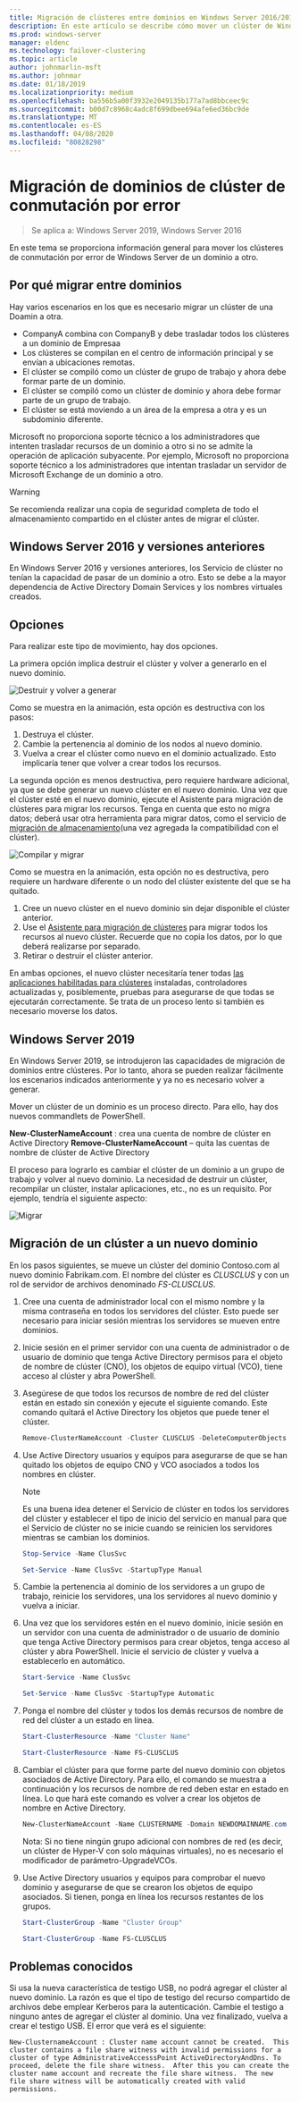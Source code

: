 ```yaml
---
title: Migración de clústeres entre dominios en Windows Server 2016/2019
description: En este artículo se describe cómo mover un clúster de Windows Server 2019 de un dominio a otro
ms.prod: windows-server
manager: eldenc
ms.technology: failover-clustering
ms.topic: article
author: johnmarlin-msft
ms.author: johnmar
ms.date: 01/18/2019
ms.localizationpriority: medium
ms.openlocfilehash: ba556b5a00f3932e2049135b177a7ad8bbceec9c
ms.sourcegitcommit: b00d7c8968c4adc8f699dbee694afe6ed36bc9de
ms.translationtype: MT
ms.contentlocale: es-ES
ms.lasthandoff: 04/08/2020
ms.locfileid: "80828298"
---
```

# <a name="failover-cluster-domain-migration"></a>Migración de dominios de clúster de conmutación por error

> Se aplica a: Windows Server 2019, Windows Server 2016

En este tema se proporciona información general para mover los clústeres de conmutación por error de Windows Server de un dominio a otro.

## <a name="why-migrate-between-domains"></a>Por qué migrar entre dominios

Hay varios escenarios en los que es necesario migrar un clúster de una Doamin a otra.

- CompanyA combina con CompanyB y debe trasladar todos los clústeres a un dominio de Empresaa
- Los clústeres se compilan en el centro de información principal y se envían a ubicaciones remotas.
- El clúster se compiló como un clúster de grupo de trabajo y ahora debe formar parte de un dominio.
- El clúster se compiló como un clúster de dominio y ahora debe formar parte de un grupo de trabajo.
- El clúster se está moviendo a un área de la empresa a otra y es un subdominio diferente.

Microsoft no proporciona soporte técnico a los administradores que intenten trasladar recursos de un dominio a otro si no se admite la operación de aplicación subyacente. Por ejemplo, Microsoft no proporciona soporte técnico a los administradores que intentan trasladar un servidor de Microsoft Exchange de un dominio a otro.

   > [!WARNING]
   > Se recomienda realizar una copia de seguridad completa de todo el almacenamiento compartido en el clúster antes de migrar el clúster.

## <a name="windows-server-2016-and-earlier"></a>Windows Server 2016 y versiones anteriores

En Windows Server 2016 y versiones anteriores, los Servicio de clúster no tenían la capacidad de pasar de un dominio a otro.  Esto se debe a la mayor dependencia de Active Directory Domain Services y los nombres virtuales creados.   

## <a name="options"></a>Opciones

Para realizar este tipo de movimiento, hay dos opciones.

La primera opción implica destruir el clúster y volver a generarlo en el nuevo dominio.

![Destruir y volver a generar](media/Cross-Domain-Cluster-Migration/Cross-Cluster-Domain-Migration-1.gif)

Como se muestra en la animación, esta opción es destructiva con los pasos:

1. Destruya el clúster.
2. Cambie la pertenencia al dominio de los nodos al nuevo dominio.
3. Vuelva a crear el clúster como nuevo en el dominio actualizado.  Esto implicaría tener que volver a crear todos los recursos.

La segunda opción es menos destructiva, pero requiere hardware adicional, ya que se debe generar un nuevo clúster en el nuevo dominio.  Una vez que el clúster esté en el nuevo dominio, ejecute el Asistente para migración de clústeres para migrar los recursos. Tenga en cuenta que esto no migra datos; deberá usar otra herramienta para migrar datos, como el servicio de [migración de almacenamiento](../storage/storage-migration-service/overview.md)(una vez agregada la compatibilidad con el clúster).

![Compilar y migrar](media/Cross-Domain-Cluster-Migration/Cross-Cluster-Domain-Migration-2.gif)

Como se muestra en la animación, esta opción no es destructiva, pero requiere un hardware diferente o un nodo del clúster existente del que se ha quitado.

1. Cree un nuevo clúster en el nuevo dominio sin dejar disponible el clúster anterior.
2. Use el [Asistente para migración de clústeres](https://docs.microsoft.com/previous-versions/windows/it-pro/windows-server-2008-R2-and-2008/cc754481(v=ws.10)) para migrar todos los recursos al nuevo clúster. Recuerde que no copia los datos, por lo que deberá realizarse por separado.
3. Retirar o destruir el clúster anterior.

En ambas opciones, el nuevo clúster necesitaría tener todas [las aplicaciones habilitadas para clústeres](https://technet.microsoft.com/aa369082(v=vs.90)) instaladas, controladores actualizadas y, posiblemente, pruebas para asegurarse de que todas se ejecutarán correctamente.  Se trata de un proceso lento si también es necesario moverse los datos.

## <a name="windows-server-2019"></a>Windows Server 2019

En Windows Server 2019, se introdujeron las capacidades de migración de dominios entre clústeres.  Por lo tanto, ahora se pueden realizar fácilmente los escenarios indicados anteriormente y ya no es necesario volver a generar.  

Mover un clúster de un dominio es un proceso directo. Para ello, hay dos nuevos commandlets de PowerShell.

**New-ClusterNameAccount** : crea una cuenta de nombre de clúster en Active Directory **Remove-ClusterNameAccount** – quita las cuentas de nombre de clúster de Active Directory

El proceso para lograrlo es cambiar el clúster de un dominio a un grupo de trabajo y volver al nuevo dominio.  La necesidad de destruir un clúster, recompilar un clúster, instalar aplicaciones, etc., no es un requisito. Por ejemplo, tendría el siguiente aspecto:

![Migrar](media/Cross-Domain-Cluster-Migration/Cross-Cluster-Domain-Migration-3.gif)

## <a name="migrating-a-cluster-to-a-new-domain"></a>Migración de un clúster a un nuevo dominio

En los pasos siguientes, se mueve un clúster del dominio Contoso.com al nuevo dominio Fabrikam.com.  El nombre del clúster es *CLUSCLUS* y con un rol de servidor de archivos denominado *FS-CLUSCLUS*.

1. Cree una cuenta de administrador local con el mismo nombre y la misma contraseña en todos los servidores del clúster.  Esto puede ser necesario para iniciar sesión mientras los servidores se mueven entre dominios.
2. Inicie sesión en el primer servidor con una cuenta de administrador o de usuario de dominio que tenga Active Directory permisos para el objeto de nombre de clúster (CNO), los objetos de equipo virtual (VCO), tiene acceso al clúster y abra PowerShell.
3. Asegúrese de que todos los recursos de nombre de red del clúster están en estado sin conexión y ejecute el siguiente comando.  Este comando quitará el Active Directory los objetos que puede tener el clúster.

   ```PowerShell
   Remove-ClusterNameAccount -Cluster CLUSCLUS -DeleteComputerObjects
   ```
4. Use Active Directory usuarios y equipos para asegurarse de que se han quitado los objetos de equipo CNO y VCO asociados a todos los nombres en clúster.

   > [!NOTE]
   > Es una buena idea detener el Servicio de clúster en todos los servidores del clúster y establecer el tipo de inicio del servicio en manual para que el Servicio de clúster no se inicie cuando se reinicien los servidores mientras se cambian los dominios.

   ```PowerShell
   Stop-Service -Name ClusSvc

   Set-Service -Name ClusSvc -StartupType Manual
   ```

5. Cambie la pertenencia al dominio de los servidores a un grupo de trabajo, reinicie los servidores, una los servidores al nuevo dominio y vuelva a iniciar.
6. Una vez que los servidores estén en el nuevo dominio, inicie sesión en un servidor con una cuenta de administrador o de usuario de dominio que tenga Active Directory permisos para crear objetos, tenga acceso al clúster y abra PowerShell. Inicie el servicio de clúster y vuelva a establecerlo en automático.

   ```PowerShell
   Start-Service -Name ClusSvc

   Set-Service -Name ClusSvc -StartupType Automatic
   ```
7. Ponga el nombre del clúster y todos los demás recursos de nombre de red del clúster a un estado en línea.

   ```PowerShell
   Start-ClusterResource -Name "Cluster Name"

   Start-ClusterResource -Name FS-CLUSCLUS
   ```

8. Cambiar el clúster para que forme parte del nuevo dominio con objetos asociados de Active Directory. Para ello, el comando se muestra a continuación y los recursos de nombre de red deben estar en estado en línea.  Lo que hará este comando es volver a crear los objetos de nombre en Active Directory.

   ```PowerShell
   New-ClusterNameAccount -Name CLUSTERNAME -Domain NEWDOMAINNAME.com -UpgradeVCOs
   ```

    Nota: Si no tiene ningún grupo adicional con nombres de red (es decir, un clúster de Hyper-V con solo máquinas virtuales), no es necesario el modificador de parámetro-UpgradeVCOs.

9. Use Active Directory usuarios y equipos para comprobar el nuevo dominio y asegurarse de que se crearon los objetos de equipo asociados. Si tienen, ponga en línea los recursos restantes de los grupos.

   ```PowerShell
   Start-ClusterGroup -Name "Cluster Group"

   Start-ClusterGroup -Name FS-CLUSCLUS
   ```

## <a name="known-issues"></a>Problemas conocidos

Si usa la nueva característica de testigo USB, no podrá agregar el clúster al nuevo dominio.  La razón es que el tipo de testigo del recurso compartido de archivos debe emplear Kerberos para la autenticación.  Cambie el testigo a ninguno antes de agregar el clúster al dominio.  Una vez finalizado, vuelva a crear el testigo USB.  El error que verá es el siguiente:

```
New-ClusternameAccount : Cluster name account cannot be created.  This cluster contains a file share witness with invalid permissions for a cluster of type AdministrativeAccesssPoint ActiveDirectoryAndDns. To proceed, delete the file share witness.  After this you can create the cluster name account and recreate the file share witness.  The new file share witness will be automatically created with valid permissions.
```

